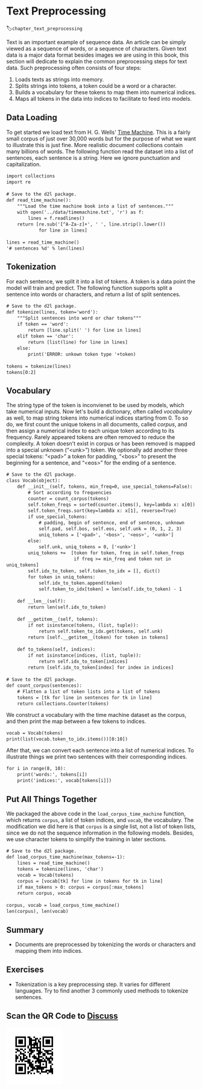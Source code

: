 # Text Preprocessing
:label:`chapter_text_preprocessing`

Text is an important example of sequence data. An article can be simply viewed as a sequence of words, or a sequence of characters. Given text data is a major data format besides images we are using in this book, this section will dedicate to explain the common preprocessing steps for text data. Such preprocessing often consists of four steps:

1. Loads texts as strings into memory.
1. Splits strings into tokens, a token could be a word or a character. 
1. Builds a vocabulary for these tokens to map them into numerical indices. 
1. Maps all tokens in the data into indices to facilitate to feed into models. 

## Data Loading

To get started we load text from H. G. Wells' [Time Machine](http://www.gutenberg.org/ebooks/35). This is a fairly small corpus of just over 30,000 words but for the purpose of what we want to illustrate this is just fine. More realistic document collections contain many billions of words. The following function read the dataset into a list of sentences, each sentence is a string. Here we ignore punctuation and capitalization.

```{.python .input}
import collections
import re

# Save to the d2l package. 
def read_time_machine():
    """Load the time machine book into a list of sentences."""
    with open('../data/timemachine.txt', 'r') as f:
        lines = f.readlines()
    return [re.sub('[^A-Za-z]+', ' ', line.strip().lower()) 
            for line in lines]

lines = read_time_machine()
'# sentences %d' % len(lines)
```

## Tokenization

For each sentence, we split it into a list of tokens. A token is a data point the model will train and predict. The following function supports split a sentence into words or characters, and return a list of split sentences.

```{.python .input}
# Save to the d2l package.
def tokenize(lines, token='word'):
    """Split sentences into word or char tokens"""
    if token == 'word':
        return [line.split(' ') for line in lines]
    elif token == 'char':
        return [list(line) for line in lines]
    else:
        print('ERROR: unkown token type '+token)

tokens = tokenize(lines)
tokens[0:2]
```

## Vocabulary

The string type of the token is inconvienet to be used by models, which take numerical inputs. Now let's build a dictionary, often called *vocabulary* as well, to map string tokens into numerical indices starting from 0. To so do, we first count the unique tokens in all documents, called *corpus*, and then assign a numerical index to each unique token according to its frequency. Rarely appeared tokens are often removed to reduce the complexity. A token doesn't exist in corpus or has been removed is mapped into a special unknown (“&lt;unk&gt;”) token. We optionally add another three special tokens: “&lt;pad&gt;” a token for padding, “&lt;bos&gt;” to present the beginning for a sentence, and “&lt;eos&gt;” for the ending of a sentence.

```{.python .input  n=9}
# Save to the d2l package. 
class Vocab(object):
    def __init__(self, tokens, min_freq=0, use_special_tokens=False):
        # Sort according to frequencies
        counter = count_corpus(tokens)
        self.token_freqs = sorted(counter.items(), key=lambda x: x[0])
        self.token_freqs.sort(key=lambda x: x[1], reverse=True)
        if use_special_tokens:
            # padding, begin of sentence, end of sentence, unknown
            self.pad, self.bos, self.eos, self.unk = (0, 1, 2, 3)
            uniq_tokens = ['<pad>', '<bos>', '<eos>', '<unk>']
        else:
            self.unk, uniq_tokens = 0, ['<unk>']
        uniq_tokens +=  [token for token, freq in self.token_freqs 
                         if freq >= min_freq and token not in uniq_tokens]
        self.idx_to_token, self.token_to_idx = [], dict()
        for token in uniq_tokens:
            self.idx_to_token.append(token)
            self.token_to_idx[token] = len(self.idx_to_token) - 1
            
    def __len__(self):
        return len(self.idx_to_token)

    def __getitem__(self, tokens):
        if not isinstance(tokens, (list, tuple)):
            return self.token_to_idx.get(tokens, self.unk)
        return [self.__getitem__(token) for token in tokens]

    def to_tokens(self, indices):
        if not isinstance(indices, (list, tuple)):
            return self.idx_to_token[indices]
        return [self.idx_to_token[index] for index in indices]

# Save to the d2l package.
def count_corpus(sentences):
    # Flatten a list of token lists into a list of tokens
    tokens = [tk for line in sentences for tk in line]
    return collections.Counter(tokens)
```

We construct a vocabulary with the time machine dataset as the corpus, and then print the map between a few tokens to indices.

```{.python .input  n=23}
vocab = Vocab(tokens)
print(list(vocab.token_to_idx.items())[0:10])
```

After that, we can convert each sentence into a list of numerical indices. To illustrate things we print two sentences with their corresponding indices.

```{.python .input  n=25}
for i in range(8, 10):
    print('words:', tokens[i]) 
    print('indices:', vocab[tokens[i]])
```

## Put All Things Together

We packaged the above code in the `load_corpus_time_machine` function, which returns `corpus`, a list of token indices, and `vocab`, the vocabulary. The modification we did here is that `corpus` is a single list, not a list of token lists, since we do not the sequence information in the following models. Besides, we use character tokens to simplify the training in later sections.

```{.python .input}
# Save to the d2l package.
def load_corpus_time_machine(max_tokens=-1):
    lines = read_time_machine()
    tokens = tokenize(lines, 'char')
    vocab = Vocab(tokens)
    corpus = [vocab[tk] for line in tokens for tk in line]
    if max_tokens > 0: corpus = corpus[:max_tokens]
    return corpus, vocab

corpus, vocab = load_corpus_time_machine()
len(corpus), len(vocab)
```

## Summary

* Documents are preprocessed by tokenizing the words or characters and mapping them into indices.

## Exercises

* Tokenization is a key preprocessing step. It varies for different languages. Try to find another 3 commonly used methods to tokenize sentences. 

## Scan the QR Code to [Discuss](https://discuss.mxnet.io/t/2363)

![](../img/qr_lang-model-dataset.svg)

